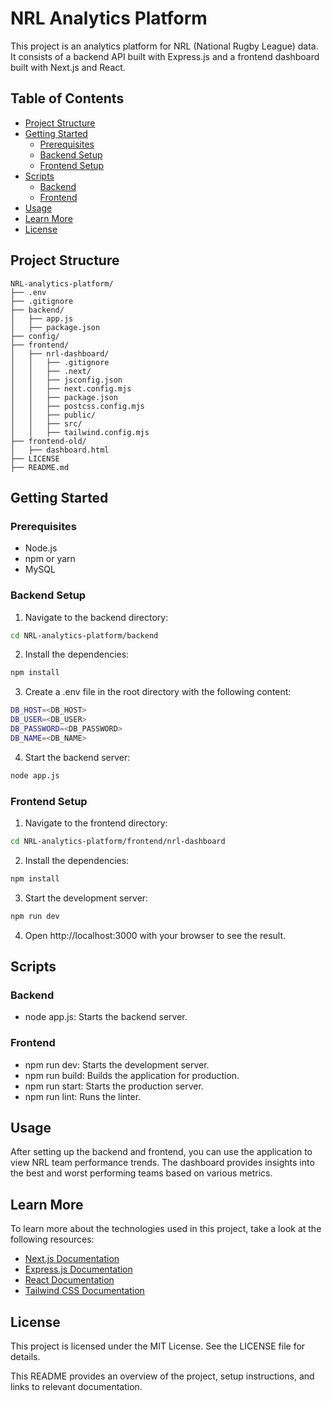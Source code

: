 # NRL Analytics Platform

This project is an analytics platform for NRL (National Rugby League) data. It consists of a backend API built with Express.js and a frontend dashboard built with Next.js and React.

## Table of Contents

- [Project Structure](#project-structure)
- [Getting Started](#getting-started)
  - [Prerequisites](#prerequisites)
  - [Backend Setup](#backend-setup)
  - [Frontend Setup](#frontend-setup)
- [Scripts](#scripts)
  - [Backend](#backend)
  - [Frontend](#frontend)
- [Usage](#usage)
- [Learn More](#learn-more)
- [License](#license)

## Project Structure

```
NRL-analytics-platform/
├── .env
├── .gitignore
├── backend/
│   ├── app.js
│   ├── package.json
├── config/
├── frontend/
│   ├── nrl-dashboard/
│   │   ├── .gitignore
│   │   ├── .next/
│   │   ├── jsconfig.json
│   │   ├── next.config.mjs
│   │   ├── package.json
│   │   ├── postcss.config.mjs
│   │   ├── public/
│   │   ├── src/
│   │   ├── tailwind.config.mjs
├── frontend-old/
│   ├── dashboard.html
├── LICENSE
├── README.md
```

## Getting Started

### Prerequisites

- Node.js
- npm or yarn
- MySQL

### Backend Setup

1. Navigate to the backend directory:

```sh
cd NRL-analytics-platform/backend
```

2. Install the dependencies:

```sh
npm install
```

3. Create a .env file in the root directory with the following content:

```sh
DB_HOST=<DB_HOST>
DB_USER=<DB_USER>
DB_PASSWORD=<DB_PASSWORD>
DB_NAME=<DB_NAME>
```

4. Start the backend server:

```sh
node app.js
```

### Frontend Setup

1. Navigate to the frontend directory:

```sh
cd NRL-analytics-platform/frontend/nrl-dashboard
```

2. Install the dependencies:

```sh
npm install
```

3. Start the development server:

```sh
npm run dev
```

4. Open http://localhost:3000 with your browser to see the result.


## Scripts

### Backend

-   node app.js: Starts the backend server.

### Frontend

-   npm run dev: Starts the development server.
-   npm run build: Builds the application for production.
-   npm run start: Starts the production server.
-   npm run lint: Runs the linter.

## Usage

After setting up the backend and frontend, you can use the application to view NRL team performance trends. The dashboard provides insights into the best and worst performing teams based on various metrics.

## Learn More

To learn more about the technologies used in this project, take a look at the following resources:

- [Next.js Documentation](https://nextjs.org/docs)
- [Express.js Documentation](https://expressjs.com/)
- [React Documentation](https://react.dev/)
- [Tailwind CSS Documentation](https://tailwindcss.com/docs)

## License

This project is licensed under the MIT License. See the LICENSE file for details.

This README provides an overview of the project, setup instructions, and links to relevant documentation.
